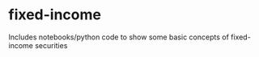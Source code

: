 # fixed-income
Includes notebooks/python code to show some basic concepts of fixed-income securities
